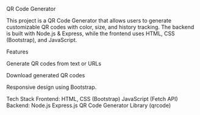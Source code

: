 QR Code Generator

This project is a QR Code Generator that allows users to generate customizable QR codes with color, size, and history tracking. The backend is built with Node.js & Express, while the frontend uses HTML, CSS (Bootstrap), and JavaScript.



Features

Generate QR codes from text or URLs

Download generated QR codes

Responsive design using Bootstrap.


Tech Stack
Frontend:
HTML, CSS (Bootstrap)
JavaScript (Fetch API)
Backend:
Node.js
Express.js
QR Code Generator Library (qrcode)